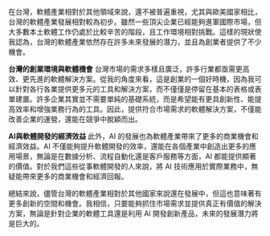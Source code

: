 
在台灣，軟體產業相對於其他領域來說，還不被普遍重視，尤其與歐美國家相比，台灣的軟體產業發展相對較為初步。雖然一些頂尖企業已經能夠進軍國際市場，但大多數本土軟體工作仍處於比較辛苦的階段，且工作環境相對挑戰。這樣的現狀使我認為，台灣的軟體產業依然存在許多未來發展的潛力，並且為創業者提供了不少機會。

**台灣的創業環境與軟體機會**
台灣市場的需求多樣且廣泛，許多行業都亟需更高效、更先進的軟體解決方案。從我的角度來看，這是創業的一個好時機，因為我可以針對各行各業提供更多元的工具和解決方案，而不僅僅是停留在基本的表格或表單建置。許多企業其實並不需要單純的基礎系統，而是希望能有更具創新性、能提高效率和增強業務行為的工具。因此，提供符合市場需求的軟體解決方案，不僅能改善企業的運營，還能在競爭中脫穎而出。

**AI與軟體開發的經濟效益**
此外，AI 的發展也為軟體產業帶來了更多的商業機會和經濟效益。AI 不僅能夠提升軟體開發的效率，還能在各個產業中創造出更多的應用場景，無論是在數據分析、流程自動化還是客戶服務等方面，AI 都能提供顯著的價值。對於我們這些從事軟體開發的人來說，將 AI 技術應用於實際業務中，無疑能帶來更多的商業機會和經濟回報。

總結來說，儘管台灣的軟體產業相對於其他國家來說還在發展中，但這也意味著有更多創新的空間和機會。我相信，只要能夠抓住市場需求並提供真正有價值的解決方案，無論是針對企業的軟體工具還是利用 AI 開發創新產品，未來的發展潛力將是巨大的。
